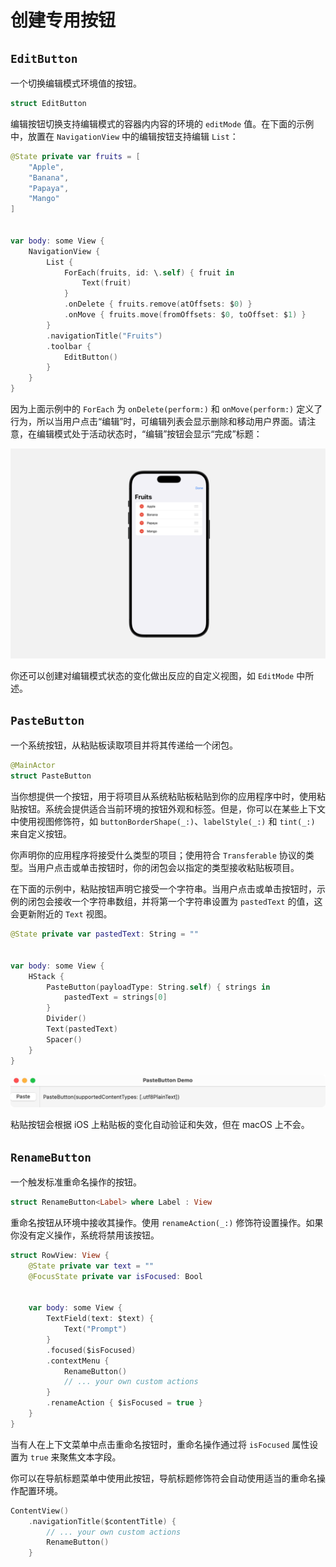 # 创建专用按钮

## `EditButton`

一个切换编辑模式环境值的按钮。

```swift
struct EditButton
```

编辑按钮切换支持编辑模式的容器内内容的环境的 `editMode` 值。在下面的示例中，放置在 `NavigationView` 中的编辑按钮支持编辑 `List`：

```swift
@State private var fruits = [
    "Apple",
    "Banana",
    "Papaya",
    "Mango"
]


var body: some View {
    NavigationView {
        List {
            ForEach(fruits, id: \.self) { fruit in
                Text(fruit)
            }
            .onDelete { fruits.remove(atOffsets: $0) }
            .onMove { fruits.move(fromOffsets: $0, toOffset: $1) }
        }
        .navigationTitle("Fruits")
        .toolbar {
            EditButton()
        }
    }
}
```

因为上面示例中的 `ForEach` 为 `onDelete(perform:)` 和 `onMove(perform:)` 定义了行为，所以当用户点击“编辑”时，可编辑列表会显示删除和移动用户界面。请注意，在编辑模式处于活动状态时，“编辑”按钮会显示“完成”标题：

![EditButton](../../images/EditButton.png)

你还可以创建对编辑模式状态的变化做出反应的自定义视图，如 `EditMode` 中所述。

## `PasteButton`

一个系统按钮，从粘贴板读取项目并将其传递给一个闭包。

```swift
@MainActor
struct PasteButton
```

当你想提供一个按钮，用于将项目从系统粘贴板粘贴到你的应用程序中时，使用粘贴按钮。系统会提供适合当前环境的按钮外观和标签。但是，你可以在某些上下文中使用视图修饰符，如 `buttonBorderShape(_:)`、`labelStyle(_:)` 和 `tint(_:)` 来自定义按钮。

你声明你的应用程序将接受什么类型的项目；使用符合 `Transferable` 协议的类型。当用户点击或单击按钮时，你的闭包会以指定的类型接收粘贴板项目。

在下面的示例中，粘贴按钮声明它接受一个字符串。当用户点击或单击按钮时，示例的闭包会接收一个字符串数组，并将第一个字符串设置为 `pastedText` 的值，这会更新附近的 `Text` 视图。

```swift
@State private var pastedText: String = ""


var body: some View {
    HStack {
        PasteButton(payloadType: String.self) { strings in
            pastedText = strings[0]
        }
        Divider()
        Text(pastedText)
        Spacer()
    }
}
```

![SwiftUI-PasteButton-pastedText@2x](../../images/SwiftUI-PasteButton-pastedText@2x.png)

粘贴按钮会根据 iOS 上粘贴板的变化自动验证和失效，但在 macOS 上不会。

## `RenameButton`

一个触发标准重命名操作的按钮。

```swift
struct RenameButton<Label> where Label : View
```

重命名按钮从环境中接收其操作。使用 `renameAction(_:)` 修饰符设置操作。如果你没有定义操作，系统将禁用该按钮。

```swift
struct RowView: View {
    @State private var text = ""
    @FocusState private var isFocused: Bool


    var body: some View {
        TextField(text: $text) {
            Text("Prompt")
        }
        .focused($isFocused)
        .contextMenu {
            RenameButton()
            // ... your own custom actions
        }
        .renameAction { $isFocused = true }
    }
}
```

当有人在上下文菜单中点击重命名按钮时，重命名操作通过将 `isFocused` 属性设置为 `true` 来聚焦文本字段。

你可以在导航标题菜单中使用此按钮，导航标题修饰符会自动使用适当的重命名操作配置环境。


```swift
ContentView()
    .navigationTitle($contentTitle) {
        // ... your own custom actions
        RenameButton()
    }
```
